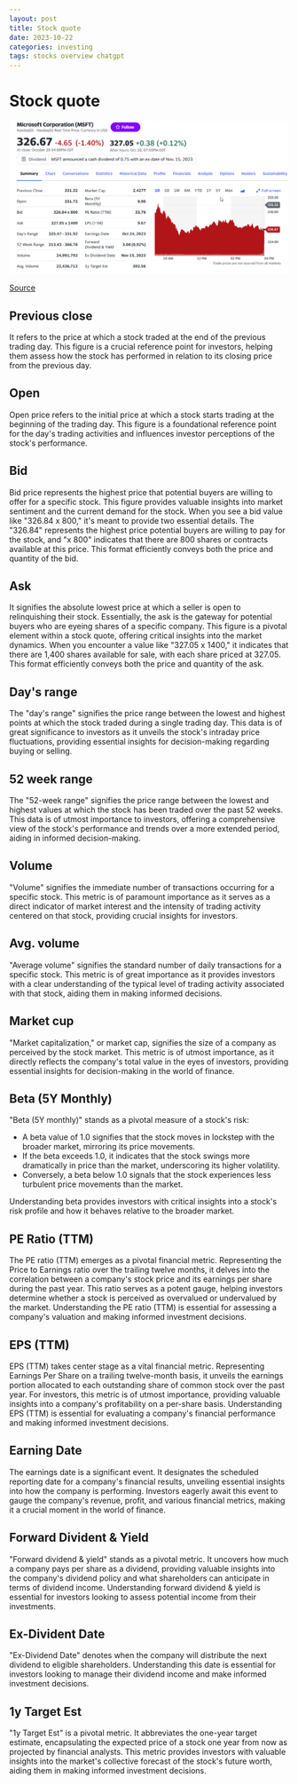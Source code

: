 ```yaml
---
layout: post
title: Stock quote
date: 2023-10-22
categories: investing
tags: stocks overview chatgpt
---
```


# Stock quote

![microsoft](./images/dH8SRAsgP9.png)

[Source](https://finance.yahoo.com/quote/MSFT?p=MSFT&.tsrc=fin-srch)

## Previous close

It refers to the price at which a stock traded at the end of the previous trading day. This figure is a crucial reference point for investors, helping them assess how the stock has performed in relation to its closing price from the previous day.

## Open

Open price refers to the initial price at which a stock starts trading at the beginning of the trading day. This figure is a foundational reference point for the day's trading activities and influences investor perceptions of the stock's performance.

## Bid

Bid price represents the highest price that potential buyers are willing to offer for a specific stock. This figure provides valuable insights into market sentiment and the current demand for the stock. When you see a bid value like "326.84 x 800," it's meant to provide two essential details. The "326.84" represents the highest price potential buyers are willing to pay for the stock, and "x 800" indicates that there are 800 shares or contracts available at this price. This format efficiently conveys both the price and quantity of the bid.

## Ask

It signifies the absolute lowest price at which a seller is open to relinquishing their stock. Essentially, the ask is the gateway for potential buyers who are eyeing shares of a specific company. This figure is a pivotal element within a stock quote, offering critical insights into the market dynamics. When you encounter a value like "327.05 x 1400," it indicates that there are 1,400 shares available for sale, with each share priced at 327.05. This format efficiently conveys both the price and quantity of the ask.

## Day's range

The "day's range" signifies the price range between the lowest and highest points at which the stock traded during a single trading day. This data is of great significance to investors as it unveils the stock's intraday price fluctuations, providing essential insights for decision-making regarding buying or selling.

## 52 week range

The "52-week range" signifies the price range between the lowest and highest values at which the stock has been traded over the past 52 weeks. This data is of utmost importance to investors, offering a comprehensive view of the stock's performance and trends over a more extended period, aiding in informed decision-making.

## Volume

"Volume" signifies the immediate number of transactions occurring for a specific stock. This metric is of paramount importance as it serves as a direct indicator of market interest and the intensity of trading activity centered on that stock, providing crucial insights for investors.

## Avg. volume

"Average volume" signifies the standard number of daily transactions for a specific stock. This metric is of great importance as it provides investors with a clear understanding of the typical level of trading activity associated with that stock, aiding them in making informed decisions.

## Market cup

"Market capitalization," or market cap, signifies the size of a company as perceived by the stock market. This metric is of utmost importance, as it directly reflects the company's total value in the eyes of investors, providing essential insights for decision-making in the world of finance.

## Beta (5Y Monthly)

"Beta (5Y monthly)" stands as a pivotal measure of a stock's risk:

- A beta value of 1.0 signifies that the stock moves in lockstep with the broader market, mirroring its price movements.
- If the beta exceeds 1.0, it indicates that the stock swings more dramatically in price than the market, underscoring its higher volatility.
- Conversely, a beta below 1.0 signals that the stock experiences less turbulent price movements than the market.

Understanding beta provides investors with critical insights into a stock's risk profile and how it behaves relative to the broader market.

## PE Ratio (TTM)

The PE ratio (TTM) emerges as a pivotal financial metric. Representing the Price to Earnings ratio over the trailing twelve months, it delves into the correlation between a company's stock price and its earnings per share during the past year. This ratio serves as a potent gauge, helping investors determine whether a stock is perceived as overvalued or undervalued by the market. Understanding the PE ratio (TTM) is essential for assessing a company's valuation and making informed investment decisions.

## EPS (TTM)

EPS (TTM) takes center stage as a vital financial metric. Representing Earnings Per Share on a trailing twelve-month basis, it unveils the earnings portion allocated to each outstanding share of common stock over the past year. For investors, this metric is of utmost importance, providing valuable insights into a company's profitability on a per-share basis. Understanding EPS (TTM) is essential for evaluating a company's financial performance and making informed investment decisions.

## Earning Date

The earnings date is a significant event. It designates the scheduled reporting date for a company's financial results, unveiling essential insights into how the company is performing. Investors eagerly await this event to gauge the company's revenue, profit, and various financial metrics, making it a crucial moment in the world of finance.

## Forward Divident & Yield

"Forward dividend & yield" stands as a pivotal metric. It uncovers how much a company pays per share as a dividend, providing valuable insights into the company's dividend policy and what shareholders can anticipate in terms of dividend income. Understanding forward dividend & yield is essential for investors looking to assess potential income from their investments.

## Ex-Divident Date

"Ex-Dividend Date" denotes when the company will distribute the next dividend to eligible shareholders. Understanding this date is essential for investors looking to manage their dividend income and make informed investment decisions.

## 1y Target Est

"1y Target Est" is a pivotal metric. It abbreviates the one-year target estimate, encapsulating the expected price of a stock one year from now as projected by financial analysts. This metric provides investors with valuable insights into the market's collective forecast of the stock's future worth, aiding them in making informed investment decisions.
